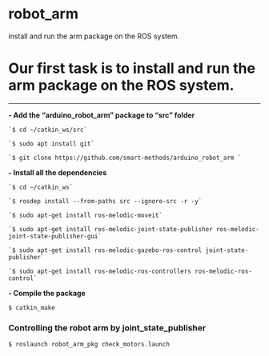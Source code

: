# robot_arm
install and run the arm package on the ROS system.
# Our first task is to install and run the arm package on the ROS system.
***
**- Add the “arduino_robot_arm” package to “src” folder**

    `$ cd ~/catkin_ws/src`

	`$ sudo apt install git`

	`$ git clone https://github.com/smart-methods/arduino_robot_arm `

**- Install all the dependencies**

	`$ cd ~/catkin_ws`

	`$ rosdep install --from-paths src --ignore-src -r -y`

	`$ sudo apt-get install ros-melodic-moveit`

	`$ sudo apt-get install ros-melodic-joint-state-publisher ros-melodic-joint-state-publisher-gui`

	`$ sudo apt-get install ros-melodic-gazebo-ros-control joint-state-publisher`

	`$ sudo apt-get install ros-melodic-ros-controllers ros-melodic-ros-control`

**- Compile the package**

`$ catkin_make`

### Controlling the robot arm by joint_state_publisher

`$ roslaunch robot_arm_pkg check_motors.launch`

